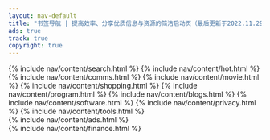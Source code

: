 ```yaml
---
layout: nav-default
title: "书签导航 | 提高效率、分享优质信息与资源的简洁启动页（最后更新于2022.11.29）"
ads: true
track: true
copyright: true
---
```


<div class="nav-item">
    <div class="nav-ad-content">
        <div class="nav-content">
            {% include nav/content/search.html %}
            {% include nav/content/hot.html %}
            {% include nav/content/comms.html %}
            {% include nav/content/movie.html %}
            {% include nav/content/shopping.html %}
            {% include nav/content/program.html %}
            {% include nav/content/blogs.html %}
            {% include nav/content/software.html %}
            {% include nav/content/privacy.html %}
            {% include nav/content/tools.html %}
        </div>
    </div>
    <div>
        {% include nav/content/ads.html %}
    </div>
</div>
{% include nav/content/finance.html %}
